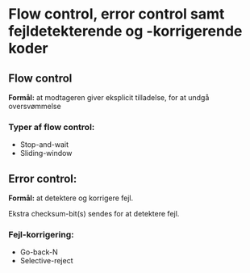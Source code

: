 # Flow control, error control samt fejldetekterende og -korrigerende koder

## Flow control

**Formål:** at modtageren giver eksplicit tilladelse, for at undgå oversvømmelse

### Typer af flow control:

* Stop-and-wait
* Sliding-window

## Error control:

**Formål:** at detektere og korrigere fejl.

Ekstra checksum-bit(s) sendes for at detektere fejl.

### Fejl-korrigering:
* Go-back-N
* Selective-reject
